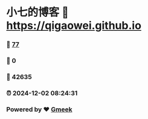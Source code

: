 # 小七的博客 :link: https://qigaowei.github.io 
### :page_facing_up: [77](https://qigaowei.github.io/tag.html) 
### :speech_balloon: 0 
### :hibiscus: 42635 
### :alarm_clock: 2024-12-02 08:24:31 
### Powered by :heart: [Gmeek](https://github.com/Meekdai/Gmeek)
